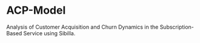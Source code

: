 # ACP-Model
Analysis of Customer Acquisition and Churn Dynamics in the Subscription-Based Service using Sibilla.

